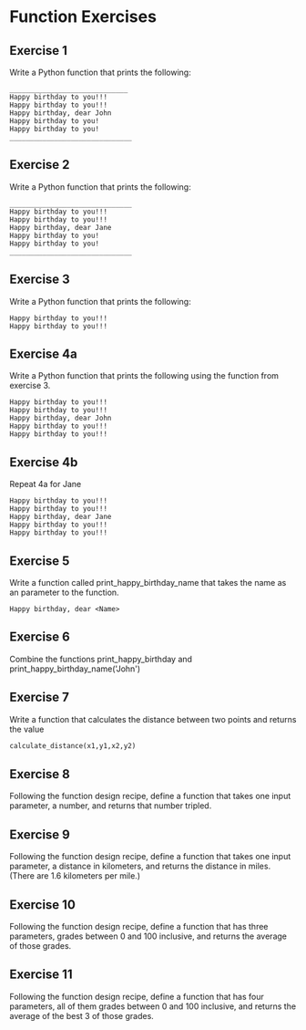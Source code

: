 # Function Exercises

## Exercise 1
Write a Python function that prints the following:

```
_____________________________
Happy birthday to you!!!
Happy birthday to you!!!
Happy birthday, dear John
Happy birthday to you!
Happy birthday to you!
______________________________
```

## Exercise 2 
Write a Python function that prints the following:

```
______________________________
Happy birthday to you!!!
Happy birthday to you!!!
Happy birthday, dear Jane
Happy birthday to you!
Happy birthday to you!
______________________________
```

## Exercise 3
Write a Python function that prints the following: 

```
Happy birthday to you!!!
Happy birthday to you!!!
```


## Exercise 4a 
Write a Python function that prints the following using the function from exercise 3. 

```
Happy birthday to you!!!
Happy birthday to you!!!
Happy birthday, dear John
Happy birthday to you!!!
Happy birthday to you!!!
```

## Exercise 4b
Repeat 4a for Jane

```
Happy birthday to you!!!
Happy birthday to you!!!
Happy birthday, dear Jane
Happy birthday to you!!!
Happy birthday to you!!!
```


## Exercise 5
Write a function called print_happy_birthday_name that takes the name as an parameter to the function. 

```
Happy birthday, dear <Name>
```

## Exercise 6 
Combine the functions print_happy_birthday and print_happy_birthday_name('John')

## Exercise 7
Write a function that calculates the distance between two points and returns the value

```python
calculate_distance(x1,y1,x2,y2)
```

## Exercise 8
Following the function design recipe, define a function that takes one input parameter, a number, and returns that number tripled.

## Exercise 9
Following the function design recipe, define a function that takes one input 
parameter, a distance in kilometers, and returns the distance in miles.
(There are 1.6 kilometers per mile.)

## Exercise 10
Following the function design recipe, define a function that has three
parameters, grades between 0 and 100 inclusive, and returns the average
of those grades.

## Exercise 11
Following the function design recipe, define a function that has four
parameters, all of them grades between 0 and 100 inclusive, and returns
the average of the best 3 of those grades.